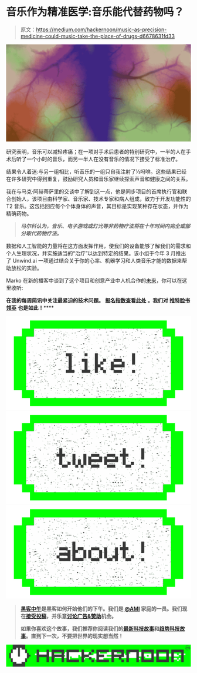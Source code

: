 # 音乐作为精准医学:音乐能代替药物吗？

> 原文：<https://medium.com/hackernoon/music-as-precision-medicine-could-music-take-the-place-of-drugs-d6678631fd33>

![](img/1986eeab22bec71531b26884ad826ad6.png)

研究表明，音乐可以减轻疼痛；在一项对手术后患者的特别研究中，一半的人在手术后听了一个小时的音乐，而另一半人在没有音乐的情况下接受了标准治疗。

结果令人着迷:与另一组相比，听音乐的一组只自我注射了⅓吗啡。这些结果已经在许多研究中得到重复，鼓励研究人员和音乐家继续探索声音和健康之间的关系。

我在与马克·阿赫蒂萨里的交谈中了解到这一点，他是同步项目的首席执行官和联合创始人，该项目由科学家、音乐家、技术专家和病人组成，致力于开发功能性的 T2 音乐。这包括回应每个个体身体的声音，其目标是实现某种存在状态，并作为精确药物。

> ***马尔科认为，音乐、电子游戏或灯光等非药物疗法将在十年时间内完全或部分取代药物疗法。***

数据和人工智能的力量将在这方面发挥作用，使我们的设备能够了解我们的需求和个人生理状况，并实施适当的“治疗”以达到特定的结果。该小组于今年 3 月推出了 Unwind.ai 一项通过结合关于你的心率、机器学习和人类音乐才能的数据来帮助放松的实验。

Marko 在新的播客中谈到了这个项目和创意产业中人机合作的[未来](https://hackernoon.com/tagged/future)，你可以在这里收听:

**在我的每周简讯中关注最紧迫的技术问题。** [**报名指数查看此处**](http://bit.ly/exponentialview) **。我们对** [**推特**](http://www.twitter.com/exponentialview)**[**脸书**](http://facebook.com/exponentialview)**[**领英**](http://www.linkedin.com/exponential-view) **也是如此！******

****[![](img/50ef4044ecd4e250b5d50f368b775d38.png)](http://bit.ly/HackernoonFB)********[![](img/979d9a46439d5aebbdcdca574e21dc81.png)](https://goo.gl/k7XYbx)********[![](img/2930ba6bd2c12218fdbbf7e02c8746ff.png)](https://goo.gl/4ofytp)****

> ****[黑客中午](http://bit.ly/Hackernoon)是黑客如何开始他们的下午。我们是 [@AMI](http://bit.ly/atAMIatAMI) 家庭的一员。我们现在[接受投稿](http://bit.ly/hackernoonsubmission)，并乐意[讨论广告&赞助](mailto:partners@amipublications.com)机会。****
> 
> ****如果你喜欢这个故事，我们推荐你阅读我们的[最新科技故事](http://bit.ly/hackernoonlatestt)和[趋势科技故事](https://hackernoon.com/trending)。直到下一次，不要把世界的现实想当然！****

****![](img/be0ca55ba73a573dce11effb2ee80d56.png)****